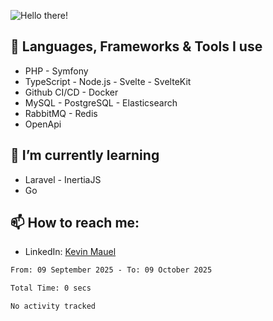 ![Hello there!](banner.gif)

## 🤖 Languages, Frameworks & Tools I use
- PHP - Symfony
- TypeScript - Node.js - Svelte - SvelteKit
- Github CI/CD - Docker
- MySQL - PostgreSQL - Elasticsearch
- RabbitMQ - Redis
- OpenApi 

## 🌱 I’m currently learning
- Laravel - InertiaJS
- Go

## 📫 How to reach me:
- LinkedIn: [Kevin Mauel](https://www.linkedin.com/in/kevin-mauel/)

<!--START_SECTION:waka-->

```txt
From: 09 September 2025 - To: 09 October 2025

Total Time: 0 secs

No activity tracked
```

<!--END_SECTION:waka-->
